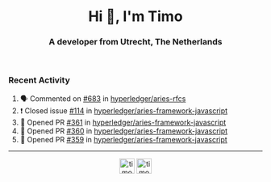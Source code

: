 <h1 align="center">Hi 👋, I'm Timo</h1>
<h3 align="center">A developer from Utrecht, The Netherlands</h3>
<br/>
<!-- https://github.com/rahuldkjain/github-profile-readme-generator --!>

<!--  <p align="left"><img src="https://github-readme-stats.vercel.app/api?username=timoglastra&show_icons=true&count_private=true&" alt="timoglastra" /></p> --!>

<!--
Github language stats
<p align="left"><img src="https://github-readme-stats.vercel.app/api/top-langs/?username=timoglastra&layout=compact" alt="timoglastra" /><p>
-->

<!-- Codestats language stats -->
<!-- <p align="left"><img src="https://codestats-readme.vercel.app/api/top-langs/?username=timoglastra&layout=compact&language_count=12" alt="timoglastra" /><p>    --!>
  
<h3>Recent Activity</h3>

<!--START_SECTION:activity-->
1. 🗣 Commented on [#683](https://github.com/hyperledger/aries-rfcs/issues/683) in [hyperledger/aries-rfcs](https://github.com/hyperledger/aries-rfcs)
2. ❗️ Closed issue [#114](https://github.com/hyperledger/aries-framework-javascript/issues/114) in [hyperledger/aries-framework-javascript](https://github.com/hyperledger/aries-framework-javascript)
3. 💪 Opened PR [#361](https://github.com/hyperledger/aries-framework-javascript/pull/361) in [hyperledger/aries-framework-javascript](https://github.com/hyperledger/aries-framework-javascript)
4. 💪 Opened PR [#360](https://github.com/hyperledger/aries-framework-javascript/pull/360) in [hyperledger/aries-framework-javascript](https://github.com/hyperledger/aries-framework-javascript)
5. 💪 Opened PR [#359](https://github.com/hyperledger/aries-framework-javascript/pull/359) in [hyperledger/aries-framework-javascript](https://github.com/hyperledger/aries-framework-javascript)
<!--END_SECTION:activity-->

---

<p align="center">
<a href="https://twitter.com/timoglastra" target="blank"><img align="center" src="https://cdn.jsdelivr.net/npm/simple-icons@3.0.1/icons/twitter.svg" alt="timoglastra" height="30" width="30" /></a>
<a href="https://linkedin.com/in/timoglastra" target="blank"><img align="center" src="https://cdn.jsdelivr.net/npm/simple-icons@3.0.1/icons/linkedin.svg" alt="timoglastra" height="30" width="30" /></a>
</p>




